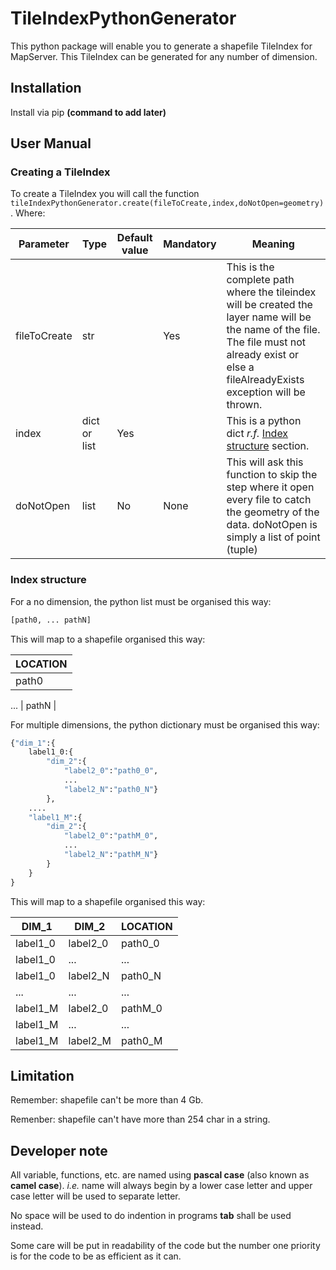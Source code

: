 # TileIndexPythonGenerator
This python package will enable you to generate a shapefile TileIndex for MapServer. This TileIndex can be generated for any number of dimension. 

## Installation
Install via  pip **(command to add later)**

## User Manual
### Creating a TileIndex
To create a TileIndex you will call the function `tileIndexPythonGenerator.create(fileToCreate,index,doNotOpen=geometry)`.
Where:

| Parameter | Type | Default value | Mandatory | Meaning |
|---------- | ---- | ------------- | --------- | ------- |
| fileToCreate | str |  | Yes | This is the complete path where the tileindex will be created the layer name will be the name of the file. The file must not already exist or else a fileAlreadyExists exception will be thrown. |
| index | dict or list | Yes |  | This is a python dict *r.f.* [Index structure](#Index_structure) section. |
| doNotOpen | list | No | None | This will ask this function to skip the step where it open every file to catch the geometry of the data. doNotOpen is simply a list of point (tuple)  |

### Index structure
For a no dimension, the python list must be organised this way:
``` python
[path0, ... pathN]
```
This will map to a shapefile organised this way:

| LOCATION |
| -------- |
| path0 |
...
| pathN |

For multiple dimensions, the python dictionary must be organised this way:
``` python
{"dim_1":{
	label1_0:{
		"dim_2":{
			"label2_0":"path0_0",
			...
			"label2_N":"path0_N"}
		},
	....
	"label1_M":{
		"dim_2":{
			"label2_0":"pathM_0",
			...
			"label2_N":"pathM_N"}
		}
	}
}
```
This will map to a shapefile organised this way:

| DIM_1 | DIM_2 | LOCATION |
| ----- | ----- | -------- |
| label1_0 | label2_0 | path0_0 |
| label1_0 |    ...   |    ...  |
| label1_0 | label2_N | path0_N |
|    ...   |    ...   |   ...   |
| label1_M | label2_0 | pathM_0 |
| label1_M |    ...   |    ...  |
| label1_M | label2_M | path0_M |

## Limitation
Remember: shapefile can't be more than 4 Gb.

Remenber: shapefile can't have more than 254 char in a string.

## Developer note
All variable, functions, etc. are named using **pascal case** (also known as **camel case**). *i.e.* name will always begin by a lower case letter and upper case letter will be used to separate letter.

No space will be used to do indention in programs **tab** shall be used instead.

Some care will be put in readability of the code but the number one priority is for the code to be as efficient as it can.
